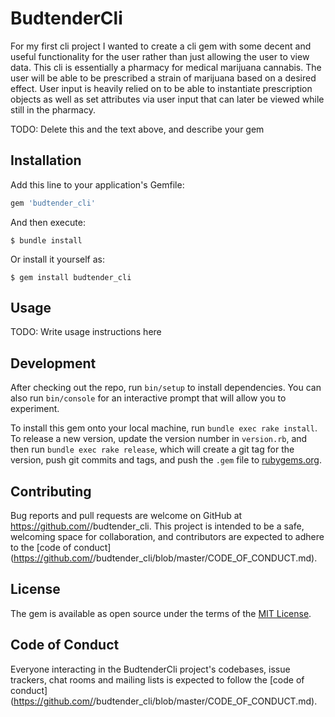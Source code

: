# BudtenderCli

 
For my first cli project I wanted to create a cli gem with some decent and useful functionality for the user rather than just allowing the user to view data. This cli is essentially a pharmacy for medical marijuana cannabis. The user will be able to be prescribed a strain of marijuana based on a desired effect. User input is heavily relied on to be able to instantiate prescription objects as well as set attributes via user input that can later be viewed while still in the pharmacy. 

<!-- Welcome to your new gem! In this directory, you'll find the files you need to be able to package up your Ruby library into a gem. Put your Ruby code in the file `lib/budtender_cli`. To experiment with that code, run `bin/console` for an interactive prompt. -->

TODO: Delete this and the text above, and describe your gem

## Installation

Add this line to your application's Gemfile:

```ruby
gem 'budtender_cli'
```

And then execute:

    $ bundle install

Or install it yourself as:

    $ gem install budtender_cli

## Usage

TODO: Write usage instructions here

## Development

After checking out the repo, run `bin/setup` to install dependencies. You can also run `bin/console` for an interactive prompt that will allow you to experiment.

To install this gem onto your local machine, run `bundle exec rake install`. To release a new version, update the version number in `version.rb`, and then run `bundle exec rake release`, which will create a git tag for the version, push git commits and tags, and push the `.gem` file to [rubygems.org](https://rubygems.org).

## Contributing

Bug reports and pull requests are welcome on GitHub at https://github.com/<github username>/budtender_cli. This project is intended to be a safe, welcoming space for collaboration, and contributors are expected to adhere to the [code of conduct](https://github.com/<github username>/budtender_cli/blob/master/CODE_OF_CONDUCT.md).


## License

The gem is available as open source under the terms of the [MIT License](https://opensource.org/licenses/MIT).

## Code of Conduct

Everyone interacting in the BudtenderCli project's codebases, issue trackers, chat rooms and mailing lists is expected to follow the [code of conduct](https://github.com/<github username>/budtender_cli/blob/master/CODE_OF_CONDUCT.md).
